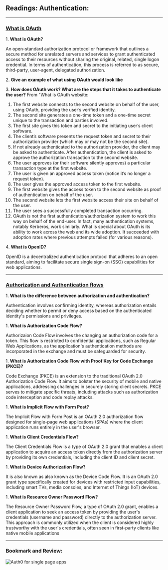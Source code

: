 ## Readings: Authentication:

---

### [What is OAuth](https://www.csoonline.com/article/562635/what-is-oauth-how-the-open-authorization-framework-works.html)

1\. **What is OAuth?**

An open-standard authorization protocol or framework that outlines a secure method for unrelated servers and services to grant authenticated access to their resources without sharing the original, related, single logon credential. In terms of authentication, this process is referred to as secure, third-party, user-agent, delegated authorization.

2\. **Give an example of what using OAuth would look like**

3\. **How does OAuth work? What are the steps that it takes to authenticate the user?**
From "What is OAuth website:

1. The first website connects to the second website on behalf of the user, using OAuth, providing the user’s verified identity.
1. The second site generates a one-time token and a one-time secret unique to the transaction and parties involved.
1. The first site gives this token and secret to the initiating user’s client software.
1. The client’s software presents the request token and secret to their authorization provider (which may or may not be the second site).
1. If not already authenticated to the authorization provider, the client may be asked to authenticate. After authentication, the client is asked to approve the authorization transaction to the second website.
1. The user approves (or their software silently approves) a particular transaction type at the first website.
1. The user is given an approved access token (notice it’s no longer a request token).
1. The user gives the approved access token to the first website.
1. The first website gives the access token to the second website as proof of authentication on behalf of the user.
1. The second website lets the first website access their site on behalf of the user.
1. The user sees a successfully completed transaction occurring.
1. OAuth is not the first authentication/authorization system to work this way on behalf of the end-user. In fact, many authentication systems, notably Kerberos, work similarly. What is special about OAuth is its ability to work across the web and its wide adoption. It succeeded with adoption rates where previous attempts failed (for various reasons).

4\. **What is OpenID?**

OpenID is a decentralized authentication protocol that adheres to an open standard, aiming to facilitate secure single sign-on (SSO) capabilities for web applications.

---

### [Authorization and Authentication flows](https://auth0.com/docs/flows)

1\. **What is the difference between authorization and authentication?**

Authentication involves confirming identity, whereas authorization entails deciding whether to permit or deny access based on the authenticated identity's permissions and privileges.

1\. **What is Authorization Code Flow?**

Authorizaion Code Flow involves the changing an authorization code for a token. This flow is restricted to confidential applications, such as Regular Web Applications, as the application's authentication methods are incorporated in the exchange and must be safeguarded for security.

1\. **What is Authorization Code Flow with Proof Key for Code Exchange (PKCE)?**

Code Exchange (PKCE) is an extension to the traditional OAuth 2.0 Authorization Code Flow. It aims to bolster the security of mobile and native applications, addressing challenges in securely storing client secrets. PKCE serves to mitigate specific threats, including attacks such as authorization code interception and code replay attacks.

1\. **What is Implicit Flow with Form Post?**

The Implicit Flow with Form Post is an OAuth 2.0 authorization flow designed for single-page web applications (SPAs) where the client application runs entirely in the user's browser.

1\. **What is Client Credentials Flow?**

The Client Credentials Flow is a type of OAuth 2.0 grant that enables a client application to acquire an access token directly from the authorization server by providing its own credentials, including the client ID and client secret. 

1\. **What is Device Authorization Flow?**

It is also known as also known as the Device Code Flow. It is an OAuth 2.0 grant type specifically created for devices with restricted input capabilities, including smart TVs, media consoles, and Internet of Things (IoT) devices.

1\. **What is Resource Owner Password Flow?**

The Resource Owner Password Flow, a type of OAuth 2.0 grant, enables a client application to seek an access token by providing the user's credentials (username and password) directly to the authorization server. This approach is commonly utilized when the client is considered highly trustworthy with the user's credentials, often seen in first-party clients like native mobile applications

---

### Bookmark and Review:

![Auth0 for single page apps](https://auth0.com/docs/libraries/auth0-react)


